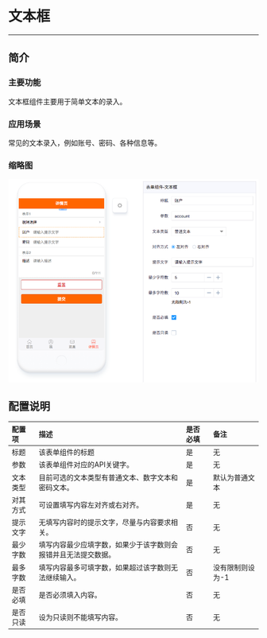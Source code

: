 # 文本框

---

## 简介

### 主要功能

文本框组件主要用于简单文本的录入。

### 应用场景

常见的文本录入，例如账号、密码、各种信息等。

### 缩略图

![](./images/input1.png)

## 配置说明

| 配置项 | 描述 | 是否必填 | 备注 |
| :--- | :--- | :--- | :--- |
| 标题 | 该表单组件的标题 | 是 | 无 |
| 参数 | 该表单组件对应的API关键字。 | 是 | 无 |
| 文本类型 | 目前可选的文本类型有普通文本、数字文本和密码文本。 | 是 | 默认为普通文本 |
| 对其方式 | 可设置填写内容左对齐或右对齐。 | 是 | 无 |
| 提示文字 | 无填写内容时的提示文字，尽量与内容要求相关。 | 否 | 无 |
| 最少字数 | 填写内容最少应填字数，如果少于该字数则会报错并且无法提交数据。 | 否 | 无 |
| 最多字数 | 填写内容最多可填字数，如果超过该字数则无法继续输入。 | 否 | 没有限制则设为-1 |
| 是否必填 | 是否必须填入内容。 | 否 | 无 |
| 是否只读 | 设为只读则不能填写内容。 | 否 | 无 |